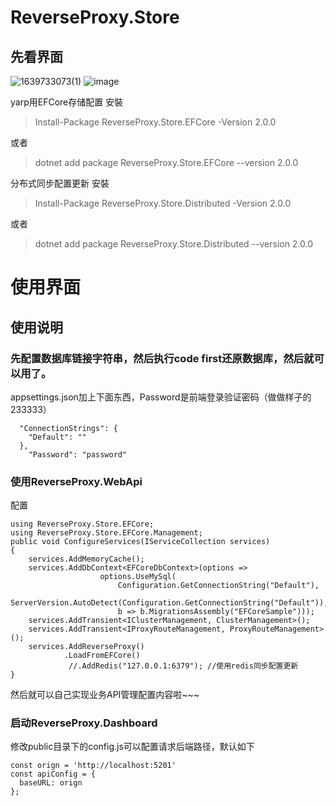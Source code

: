 # ReverseProxy.Store

## 先看界面
![1639733073(1)](https://user-images.githubusercontent.com/22066473/146521329-9c8d04b4-dc99-47a0-87bc-cc081e9b5cc4.jpg)
![image](https://user-images.githubusercontent.com/22066473/146521423-48df866b-4299-4628-b6aa-c8d4fbfcbe43.png)

yarp用EFCore存储配置
安裝
> Install-Package ReverseProxy.Store.EFCore -Version 2.0.0

或者
> dotnet add package ReverseProxy.Store.EFCore --version 2.0.0

分布式同步配置更新
安裝
> Install-Package ReverseProxy.Store.Distributed -Version 2.0.0

或者
> dotnet add package ReverseProxy.Store.Distributed --version 2.0.0

# 使用界面
## 使用说明
### 先配置数据库链接字符串，然后执行code first还原数据库，然后就可以用了。
appsettings.json加上下面东西，Password是前端登录验证密码（做做样子的233333）
```
  "ConnectionStrings": {
    "Default": ""
  },
    "Password": "password"
```
### 使用ReverseProxy.WebApi
配置
```
using ReverseProxy.Store.EFCore;
using ReverseProxy.Store.EFCore.Management;
public void ConfigureServices(IServiceCollection services)
{
    services.AddMemoryCache();
    services.AddDbContext<EFCoreDbContext>(options =>
                    options.UseMySql(
                        Configuration.GetConnectionString("Default"),
                        ServerVersion.AutoDetect(Configuration.GetConnectionString("Default")),
                        b => b.MigrationsAssembly("EFCoreSample")));
    services.AddTransient<IClusterManagement, ClusterManagement>();
    services.AddTransient<IProxyRouteManagement, ProxyRouteManagement>();
    services.AddReverseProxy()
            .LoadFromEFCore()
             //.AddRedis("127.0.0.1:6379"); //使用redis同步配置更新
}
```
然后就可以自己实现业务API管理配置内容啦~~~

### 启动ReverseProxy.Dashboard
修改public目录下的config.js可以配置请求后端路径，默认如下
```
const orign = 'http://localhost:5201'
const apiConfig = {
  baseURL: orign
};
```
